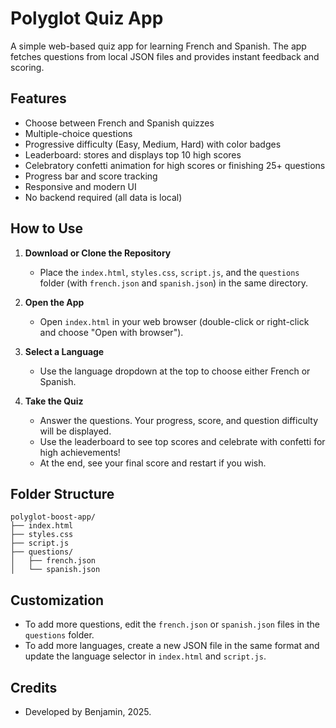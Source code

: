 # Polyglot Quiz App

A simple web-based quiz app for learning French and Spanish. The app fetches questions from local JSON files and provides instant feedback and scoring.

## Features
- Choose between French and Spanish quizzes
- Multiple-choice questions
- Progressive difficulty (Easy, Medium, Hard) with color badges
- Leaderboard: stores and displays top 10 high scores
- Celebratory confetti animation for high scores or finishing 25+ questions
- Progress bar and score tracking
- Responsive and modern UI
- No backend required (all data is local)

## How to Use

1. **Download or Clone the Repository**
   - Place the `index.html`, `styles.css`, `script.js`, and the `questions` folder (with `french.json` and `spanish.json`) in the same directory.

2. **Open the App**
   - Open `index.html` in your web browser (double-click or right-click and choose "Open with browser").

3. **Select a Language**
   - Use the language dropdown at the top to choose either French or Spanish.

4. **Take the Quiz**
   - Answer the questions. Your progress, score, and question difficulty will be displayed.
   - Use the leaderboard to see top scores and celebrate with confetti for high achievements!
   - At the end, see your final score and restart if you wish.

## Folder Structure
```
polyglot-boost-app/
├── index.html
├── styles.css
├── script.js
├── questions/
│   ├── french.json
│   └── spanish.json
```

## Customization
- To add more questions, edit the `french.json` or `spanish.json` files in the `questions` folder.
- To add more languages, create a new JSON file in the same format and update the language selector in `index.html` and `script.js`.

## Credits
- Developed by Benjamin, 2025.
